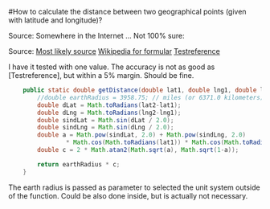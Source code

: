 ﻿#How to calculate the distance between two geographical points (given with latitude and longitude)?

Source: Somewhere in the Internet ... 
		Not 100% sure: 

Source:
[Most likely source](https://stackoverflow.com/questions/120283/how-can-i-measure-distance-and-create-a-bounding-box-based-on-two-latitudelongi)
[Wikipedia for formular](https://en.wikipedia.org/wiki/Haversine_formula)
[Testreference](http://www.movable-type.co.uk/scripts/latlong.html)

I have it tested with one value. The accuracy is not as good as [Testreference],  but within a 5% margin. Should be fine. 

```Java
    public static double getDistance(double lat1, double lng1, double lat2, double lng2, double earthRadius) {
		//double earthRadius = 3958.75; // miles (or 6371.0 kilometers)
        double dLat = Math.toRadians(lat2-lat1);
        double dLng = Math.toRadians(lng2-lng1);
        double sindLat = Math.sin(dLat / 2.0);
        double sindLng = Math.sin(dLng / 2.0);
        double a = Math.pow(sindLat, 2.0) + Math.pow(sindLng, 2.0)
                * Math.cos(Math.toRadians(lat1)) * Math.cos(Math.toRadians(lat2));
        double c = 2 * Math.atan2(Math.sqrt(a), Math.sqrt(1-a));

        return earthRadius * c;
    }
```

The earth radius is passed as parameter to selected the unit system outside of the function. Could be also done inside, but is actually not necessary.











